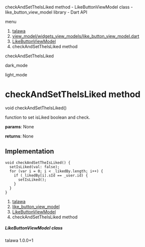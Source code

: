 




checkAndSetTheIsLiked method - LikeButtonViewModel class - like\_button\_view\_model library - Dart API







menu

1. [talawa](../../index.html)
2. [view\_model/widgets\_view\_models/like\_button\_view\_model.dart](../../file-___home_harshil_Desktop_open-source_palisadoes_talawa_lib_view_model_widgets_view_models_like_button_view_model/)
3. [LikeButtonViewModel](../../file-___home_harshil_Desktop_open-source_palisadoes_talawa_lib_view_model_widgets_view_models_like_button_view_model/LikeButtonViewModel-class.html)
4. checkAndSetTheIsLiked method

checkAndSetTheIsLiked


dark\_mode

light\_mode




# checkAndSetTheIsLiked method


void
checkAndSetTheIsLiked()

function to set isLiked boolean and check.

**params**:
None

**returns**:
None


## Implementation

```
void checkAndSetTheIsLiked() {
  setIsLiked(val: false);
  for (var i = 0; i < _likedBy.length; i++) {
    if (_likedBy[i].sId == _user.id) {
      setIsLiked();
    }
  }
}
```

 


1. [talawa](../../index.html)
2. [like\_button\_view\_model](../../file-___home_harshil_Desktop_open-source_palisadoes_talawa_lib_view_model_widgets_view_models_like_button_view_model/)
3. [LikeButtonViewModel](../../file-___home_harshil_Desktop_open-source_palisadoes_talawa_lib_view_model_widgets_view_models_like_button_view_model/LikeButtonViewModel-class.html)
4. checkAndSetTheIsLiked method

##### LikeButtonViewModel class





talawa
1.0.0+1






